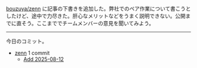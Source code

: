 [bouzuya/zenn] に記事の下書きを追加した。弊社でのペア作業について書こうとしたけど、途中で力尽きた。肝心なメリットなどをうまく説明できない。公開までに直そう。ここまででチームメンバーの意見を聞いてみよう。

---

今日のコミット。

- [zenn](https://github.com/bouzuya/zenn) 1 commit
  - [Add 2025-08-12](https://github.com/bouzuya/zenn/commit/48c53a8b11055457e873e72c54572552cfb203bd)

[bouzuya/zenn]: https://github.com/bouzuya/zenn
